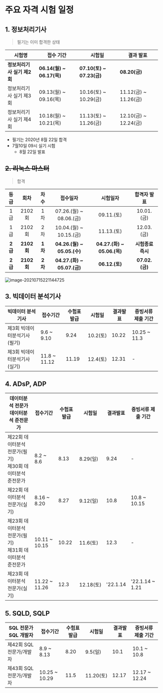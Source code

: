 # 주요 자격 시험 일정

## 1. 정보처리기사

> 필기는 이미 합격한 상태

| 시험명                      | 접수 기간                 | 시험일                    | 결과 발표             |
| --------------------------- | ------------------------- | ------------------------- | --------------------- |
| **정보처리기사 실기 제2회** | **06.14(월) ~ 06.17(목)** | **07.10(토) ~ 07.23(금)** | **08.20(금)**         |
| 정보처리기사 실기 제3회     | 09.13(월) ~ 09.16(목)     | 10.16(토) ~ 10.29(금)     | 11.12(금) ~ 11.26(금) |
| 정보처리기사 실기 제4회     | 10.18(월) ~ 10.21(목)     | 11.13(토) ~ 11.26(금)     | 12.10(금) ~ 12.24(금) |

- 필기는 2020년 8월 22일 합격
- 7월10일 09시 실기 시험
  - 8월 22일 발표



## ~~2. 리눅스 마스터~~

> 합격

|  등급   |    회차    |  차수   |          접수일자           |          시험일자           |    합격자 발표    |
| :-----: | :--------: | :-----: | :-------------------------: | :-------------------------: | :---------------: |
|   1급   |   2102회   |   1차   |   07.26.(월) ~ 08.06.(금)   |         09.11.(토)          |    10.01.(금)     |
|   1급   |   2102회   |   2차   |   10.04.(월) ~ 10.15.(금)   |         11.13.(토)          |    12.03.(금)     |
| **2급** | **2102회** | **1차** | **04.26.(월) ~ 05.05.(수)** | **04.27.(화) ~ 05.06.(목)** | **시험종료 즉시** |
| **2급** | **2102회** | **2차** | **04.27.(화) ~ 05.07.(금)** |       **06.12.(토)**        |  **07.02.(금)**   |

![image-20210715221144725](C:\Users\dwinf\AppData\Roaming\Typora\typora-user-images\image-20210715221144725.png)



## 3. 빅데이터 분석기사

| 빅데이터 분석기사            | 접수기간     | 수험표발급 | 시험일   | 결과발표 | 증빙서류 제출 기간 |
| ---------------------------- | ------------ | ---------- | -------- | -------- | ------------------ |
| 제3회 빅데이터분석기사(필기) | 9.6 ~ 9.10   | 9.24       | 10.2(토) | 10.22    | 10.25 ~ 11.3       |
| 제3회 빅데이터분석기사(실기) | 11.8 ~ 11.12 | 11.19      | 12.4(토) | 12.31    | -                  |



## 4. ADsP, ADP

| 데이터분석 전문가<br/>데이터분석 준전문가                    | 접수기간      | 수험표발급 | 시험일    | 결과발표 | 증빙서류 제출 기간 |
| ------------------------------------------------------------ | ------------- | ---------- | --------- | -------- | ------------------ |
| 제22회 데이터분석 전문가(필기)<br />제30회 데이터분석 준전문가 | 8.2 ~ 8.6     | 8.13       | 8.29(일)  | 9.24     | -                  |
| 제22회 데이터분석 전문가(실기)                               | 8.16 ~ 8.20   | 8.27       | 9.12(일)  | 10.8     | 10.8 ~ 10.15       |
| 제23회 데이터분석 전문가(필기)<br />제31회 데이터분석 준전문가 | 10.11 ~ 10.15 | 10.22      | 11.6(토)  | 12.3     | -                  |
| 제23회 데이터분석 전문가(실기)                               | 11.22 ~ 11.26 | 12.3       | 12.18(토) | '22.1.14 | '22.1.14 ~ 1.21    |



## 5. SQLD, SQLP

| SQL 전문가<br/>SQL 개발자 | 접수기간      | 수험표발급 | 시험일    | 결과발표 | 증빙서류 제출 기간 |
| ------------------------- | ------------- | ---------- | --------- | -------- | ------------------ |
| 제42회 SQL 전문가/개발자  | 8.9 ~ 8.13    | 8.20       | 9.5(일)   | 10.1     | 10.1 ~ 10.8        |
| 제43회 SQL 전문가/개발자  | 10.25 ~ 10.29 | 11.5       | 11.20(토) | 12.17    | 12.17 ~ 12.24      |
